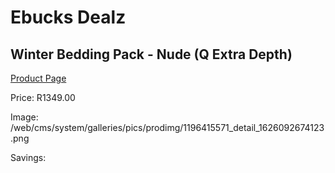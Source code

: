
# Ebucks Dealz
## Winter Bedding Pack - Nude (Q Extra Depth)
[Product Page](https://www.ebucks.com/web/shop/productSelected.do?prodId=1196415571&catId=704984344)

Price: R1349.00

Image: /web/cms/system/galleries/pics/prodimg/1196415571_detail_1626092674123.png

Savings: 


	